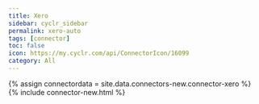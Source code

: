 ```yaml
---
title: Xero
sidebar: cyclr_sidebar
permalink: xero-auto
tags: [connector]
toc: false
icon: https://my.cyclr.com/api/ConnectorIcon/16099
category: All
---
```

{% assign connectordata = site.data.connectors-new.connector-xero %}
{% include connector-new.html %}	